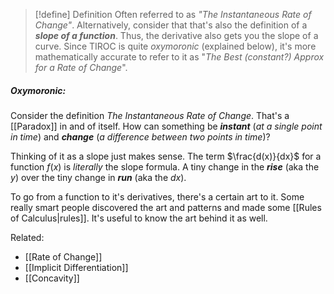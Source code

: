 

> [!define] Definition
> Often referred to as *"The Instantaneous Rate of Change"*. Alternatively, consider that that's also the definition of a ***slope of a function***. Thus, the derivative also gets you the slope of a curve. Since TIROC is quite *oxymoronic* (explained below), it's more mathematically accurate to refer to it as "*The Best (constant?) Approx for a Rate of Change*".

##### Oxymoronic:
Consider the definition *The Instantaneous Rate of Change*. That's a [[Paradox]] in and of itself. How can something be ***instant*** (*at a single point in time*) and ***change*** (*a difference between two points in time*)?

Thinking of it as a slope just makes sense. The term $\frac{d(x)}{dx}$ for a function $f(x)$ is *literally* the slope formula. A tiny change in the ***rise*** (aka the $y$) over the tiny change in ***run*** (aka the $dx$). 

To go from a function to it's derivatives, there's a certain art to it. Some really smart people discovered the art and patterns and made some [[Rules of Calculus|rules]]. It's useful to know the art behind it as well. 


Related:
- [[Rate of Change]]
- [[Implicit Differentiation]]
- [[Concavity]]
